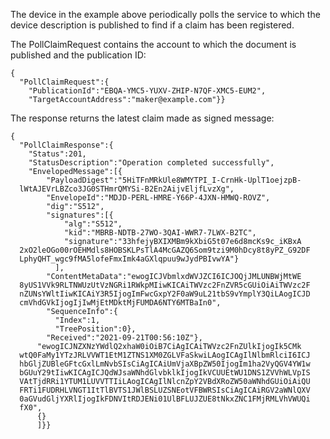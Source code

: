 
The device in the example above periodically polls the service to which the device 
description is published to find if a claim has been registered.

The PollClaimRequest contains the account to which the document is published
and the publication ID:


~~~~
{
  "PollClaimRequest":{
    "PublicationId":"EBQA-YMC5-YUXV-ZHIP-N7QF-XMC5-EUM2",
    "TargetAccountAddress":"maker@example.com"}}
~~~~


The response returns the latest claim made as signed message:


~~~~
{
  "PollClaimResponse":{
    "Status":201,
    "StatusDescription":"Operation completed successfully",
    "EnvelopedMessage":[{
        "PayloadDigest":"5HiTFnMRkUle8WMYTPI_I-CrnHk-UplT1oejzpB-
  lWtAJEVrLBZco3JG0STHmrQMYSi-B2En2AijvEljfLvzXg",
        "EnvelopeId":"MDJD-PERL-HMRE-Y66P-4JXN-HMWQ-ROVZ",
        "dig":"S512",
        "signatures":[{
            "alg":"S512",
            "kid":"MBRB-NDTB-27WO-3QAI-WWR7-7LWX-B2TC",
            "signature":"33hfejyBXIXMBm9kXbiG5t07e6d8mcKs9c_iKBxA
  2xO2leOGo00rOEHMdls8HOBSKLPsTlA4McGAZQ6Som9tzi9M0hDcy8t8yPZ_G92DF
  LphyQHT_wgc9fMA5lofeFmxImk4aGXlqpuu9wJydPBIvwYA"}
          ],
        "ContentMetaData":"ewogICJVbmlxdWVJZCI6ICJOQjJMLUNBWjMtWE
  8yUS1VVk9RLTNWUzUtVzNGRi1RWkpMIiwKICAiTWVzc2FnZVR5cGUiOiAiTWVzc2F
  nZUNsYWltIiwKICAiY3R5IjogImFwcGxpY2F0aW9uL21tbS9vYmplY3QiLAogICJD
  cmVhdGVkIjogIjIwMjEtMDktMjFUMDA6NTY6MTBaIn0",
        "SequenceInfo":{
          "Index":1,
          "TreePosition":0},
        "Received":"2021-09-21T00:56:10Z"},
      "ewogICJNZXNzYWdlQ2xhaW0iOiB7CiAgICAiTWVzc2FnZUlkIjogIk5CMk
  wtQ0FaMy1YTzJRLVVWT1EtM1ZTNS1XM0ZGLVFaSkwiLAogICAgIlNlbmRlciI6ICJ
  hbGljZUBleGFtcGxlLmNvbSIsCiAgICAiUmVjaXBpZW50IjogIm1ha2VyQGV4YW1w
  bGUuY29tIiwKICAgICJQdWJsaWNhdGlvbklkIjogIkVCUUEtWU1DNS1ZVVhWLVpIS
  VAtTjdRRi1YTUM1LUVVTTIiLAogICAgIlNlcnZpY2VBdXRoZW50aWNhdGUiOiAiQU
  FRTi1FUDRHLVNGT1ItTlBVTS1JWlBSLUZSNEotVFBWRSIsCiAgICAiRGV2aWNlQXV
  0aGVudGljYXRlIjogIkFDNVItRDJENi01UlBFLUJZUE8tNkxZNC1FMjRMLVhVWUQi
  fX0",
      {}
      ]}}
~~~~


